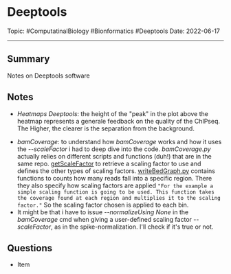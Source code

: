 
# Deeptools
Topic: #ComputatinalBiology #Bionformatics #Deeptools
Date: 2022-06-17


---

## Summary
Notes on Deeptools software

## Notes
* *Heatmaps Deeptools*: the height of the "peak" in the plot above the heatmap represents a generale feedback on the quality of the ChIPseq. The Higher, the clearer is the separation from the background.
- *bamCoverage*: to understand how *bamCoverage* works and how it uses the *--scaleFactor* i had to deep dive into the code. *bamCoverage.py* actually relies on different scripts and functions (duh!) that are in the same repo. [getScaleFactor](https://github.com/deeptools/deepTools/blob/ad31e254303868040551b3567923881f8623f3ad/deeptools/getScaleFactor.py) to retrieve a scaling factor to use and defines the other types of scaling factors. [writeBedGraph.py](https://github.com/deeptools/deepTools/blob/ad31e254303868040551b3567923881f8623f3ad/deeptools/writeBedGraph.py) contains functions to counts how many reads fall into a specific region. There they also specify how scaling factors are applied `"For the example a simple scaling function is going to be used. This function takes the coverage found at each region and multiplies it to the scaling factor."` So the scaling factor chosen is applied to each bin.
- It might be that i have to issue *--normalizeUsing None* in the *bamCoverage* cmd when giving a user-defined scaling factor *--scaleFactor*, as in the spike-normalization. I'll check if it's true or not.
## Questions
- Item



